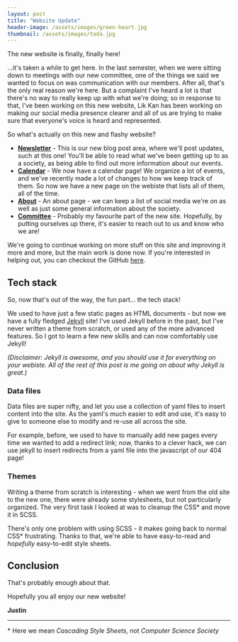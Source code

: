 ```yaml
---
layout: post
title: "Website Update"
header-image: /assets/images/green-heart.jpg
thumbnail: /assets/images/tada.jpg
---
```


The new website is finally, finally here!

...it's taken a while to get here. In the last semester, when we were sitting
down to meetings with our new committee, one of the things we said we wanted
to focus on was communication with our members. After all, that's the only
real reason we're here. But a complaint I've heard a lot is that there's no
way to really keep up with what we're doing; so in response to that, I've
been working on this new website, Lik Kan has been working on making our
social media presence clearer and all of us are trying to make sure that
everyone's voice is heard and represented.

So what's actually on this new and flashy website?

- **[Newsletter](/newsletter)** - This is our new blog
  post area, where we'll post updates, such at this one! You'll be able to
  read what we've been getting up to as a society, as being able to find out
  more information about our events.
- **[Calendar](/calendar)** - We now have a calendar page!
  We organize a lot of events, and we've recently made a lot of changes to
  how we keep track of them. So now we have a new page on the webiste that
  lists all of them, all of the time.
- **[About](/about)** - An about page - we can keep a list
  of social media we're on as well as just some general information about
  the society.
- **[Committee](/committee)** - Probably my favourite part
  of the new site. Hopefully, by putting ourselves up there, it's easier to
  reach out to us and know who we are!

We're going to continue working on more stuff on this site and improving it
more and more, but the main work is done now. If you're interested in helping
out, you can checkout the GitHub [here](https://github.com/CSSUoB/cssuob.github.io/).

## Tech stack

So, now that's out of the way, the fun part... the tech stack!

We used to have just a few static pages as HTML documents - but now we have a
fully fledged [Jekyll](https://jekyllrb.com/) site! I've used Jekyll before in the past, but I've
never written a theme from scratch, or used any of the more advanced
features. So I got to learn a few new skills and can now comfortably use
Jekyll!

*(Disclaimer: Jekyll is awesome, and you should use it for everything on your
webiste. All of the rest of this post is me going on about why Jekyll is
great.)*

### Data files

Data files are super nifty, and let you use a collection of yaml files to
insert content into the site. As the yaml's much easier to edit and use, it's
easy to give to someone else to modify and re-use all across the site.

For example, before, we used to have to manually add new pages every time we
wanted to add a redirect link; now, thanks to a clever hack, we can use jekyll to
insert redirects from a yaml file into the javascript of our 404 page!

### Themes

Writing a theme from scratch is interesting - when we went from the old site
to the new one, there were already some stylesheets, but not particularly
organized. The very first task I looked at was to cleanup the CSS\* and move it
in SCSS.

There's only one problem with using SCSS - it makes going back to normal CSS\*
frustrating. Thanks to that, we're able to have easy-to-read and *hopefully*
easy-to-edit style sheets.

## Conclusion

That's probably enough about that.

Hopefully you all enjoy our new website!

**Justin**

---
\* Here we mean *Cascading Style Sheets*, not *Computer Science Society*
